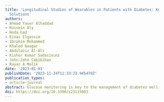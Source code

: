 ```yaml
---
title: 'Longitudinal Studies of Wearables in Patients with Diabetes: Key Issues and
  Solutions'
authors:
- Ahmad Yaser Alhaddad
- Hussein Aly
- Hoda Gad
- Einas Elgassim
- Ibrahim Mohammed
- Khaled Baagar
- Abdulaziz Al-Ali
- Kishor Kumar Sadasivuni
- John-John Cabibihan
- Rayaz A Malik
date: '2023-01-01'
publishDate: '2023-11-24T11:33:23.945479Z'
publication_types:
- article-journal
abstract: Glucose monitoring is key to the management of diabetes mellitus to maintain optimal glucose control whilst avoiding hypoglycemia. Non-invasive continuous glucose monitoring techniques have evolved considerably to replace finger prick testing, but still require sensor insertion. Physiological variables, such as heart rate and pulse pressure, change with blood glucose, especially during hypoglycemia, and could be used to predict hypoglycemia. To validate this approach, clinical studies that contemporaneously acquire physiological and continuous glucose variables are required. In this work, we provide insights from a clinical study undertaken to study the relationship between physiological variables obtained from a number of wearables and glucose levels. The clinical study included three screening tests to assess neuropathy and acquired data using wearable devices from 60 participants for four days. We highlight the challenges and provide recommendations to mitigate issues that may impact the validity of data capture to enable a valid interpretation of the outcomes. 
doi: https://doi.org/10.3390/s23115003
---
```

